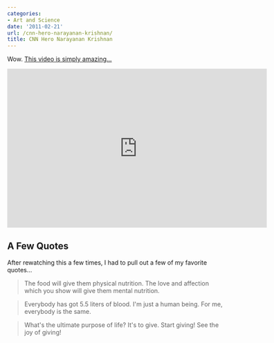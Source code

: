 ```yaml
---
categories:
- Art and Science
date: '2011-02-21'
url: /cnn-hero-narayanan-krishnan/
title: CNN Hero Narayanan Krishnan
---
```


Wow. <a href="https://www.youtube.com/watch?v=y_3BEwpv0dM">This video is simply amazing...</a>

<p align="center"><div class="fluid-vids"><iframe title="YouTube video player" class="youtube-player" type="text/html" width="600" height="367" src="https://www.youtube.com/embed/y_3BEwpv0dM?rel=0" frameborder="0" allowFullScreen></iframe></div></p>

<h2>A Few Quotes</h2>

After rewatching this a few times, I had to pull out a few of my favorite quotes...

<blockquote>The food will give them physical nutrition. The love and affection which you show will give them mental nutrition.</blockquote>

<blockquote>Everybody has got 5.5 liters of blood. I'm just a human being. For me, everybody is the same.</blockquote>

<blockquote>What's the ultimate purpose of life? It's to give. Start giving! See the joy of giving!</blockquote>